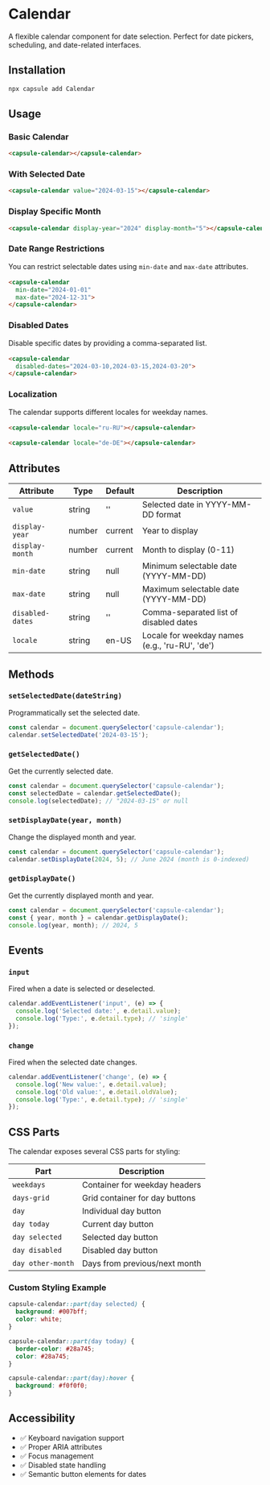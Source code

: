# Calendar

A flexible calendar component for date selection. Perfect for date pickers, scheduling, and date-related interfaces.

## Installation

```bash
npx capsule add Calendar
```

## Usage

### Basic Calendar

<div style="margin: 1rem 0; max-width: 400px;">
  <capsule-calendar></capsule-calendar>
</div>

```html
<capsule-calendar></capsule-calendar>
```

### With Selected Date

<div style="margin: 1rem 0; max-width: 400px;">
  <capsule-calendar value="2024-03-15"></capsule-calendar>
</div>

```html
<capsule-calendar value="2024-03-15"></capsule-calendar>
```

### Display Specific Month

<div style="margin: 1rem 0; max-width: 400px;">
  <capsule-calendar display-year="2024" display-month="5"></capsule-calendar>
</div>

```html
<capsule-calendar display-year="2024" display-month="5"></capsule-calendar>
```

### Date Range Restrictions

You can restrict selectable dates using `min-date` and `max-date` attributes.

<div style="margin: 1rem 0; max-width: 400px;">
  <capsule-calendar 
    min-date="2024-01-01" 
    max-date="2024-12-31">
  </capsule-calendar>
</div>

```html
<capsule-calendar 
  min-date="2024-01-01" 
  max-date="2024-12-31">
</capsule-calendar>
```

### Disabled Dates

Disable specific dates by providing a comma-separated list.

<div style="margin: 1rem 0; max-width: 400px;">
  <capsule-calendar 
    disabled-dates="2024-03-10,2024-03-15,2024-03-20">
  </capsule-calendar>
</div>

```html
<capsule-calendar 
  disabled-dates="2024-03-10,2024-03-15,2024-03-20">
</capsule-calendar>
```

### Localization

The calendar supports different locales for weekday names.

<div style="margin: 1rem 0; max-width: 400px;">
  <capsule-calendar locale="ru-RU"></capsule-calendar>
</div>

```html
<capsule-calendar locale="ru-RU"></capsule-calendar>
```

<div style="margin: 1rem 0; max-width: 400px;">
  <capsule-calendar locale="de-DE"></capsule-calendar>
</div>

```html
<capsule-calendar locale="de-DE"></capsule-calendar>
```

## Attributes

| Attribute        | Type   | Default | Description                                    |
| ---------------- | ------ | ------- | ---------------------------------------------- |
| `value`          | string | ''      | Selected date in YYYY-MM-DD format             |
| `display-year`   | number | current | Year to display                                |
| `display-month`  | number | current | Month to display (0-11)                        |
| `min-date`       | string | null    | Minimum selectable date (YYYY-MM-DD)           |
| `max-date`       | string | null    | Maximum selectable date (YYYY-MM-DD)           |
| `disabled-dates` | string | ''      | Comma-separated list of disabled dates         |
| `locale`         | string | en-US   | Locale for weekday names (e.g., 'ru-RU', 'de') |

## Methods

### `setSelectedDate(dateString)`

Programmatically set the selected date.

```javascript
const calendar = document.querySelector('capsule-calendar');
calendar.setSelectedDate('2024-03-15');
```

### `getSelectedDate()`

Get the currently selected date.

```javascript
const calendar = document.querySelector('capsule-calendar');
const selectedDate = calendar.getSelectedDate();
console.log(selectedDate); // "2024-03-15" or null
```

### `setDisplayDate(year, month)`

Change the displayed month and year.

```javascript
const calendar = document.querySelector('capsule-calendar');
calendar.setDisplayDate(2024, 5); // June 2024 (month is 0-indexed)
```

### `getDisplayDate()`

Get the currently displayed month and year.

```javascript
const calendar = document.querySelector('capsule-calendar');
const { year, month } = calendar.getDisplayDate();
console.log(year, month); // 2024, 5
```

## Events

### `input`

Fired when a date is selected or deselected.

```javascript
calendar.addEventListener('input', (e) => {
  console.log('Selected date:', e.detail.value);
  console.log('Type:', e.detail.type); // 'single'
});
```

### `change`

Fired when the selected date changes.

```javascript
calendar.addEventListener('change', (e) => {
  console.log('New value:', e.detail.value);
  console.log('Old value:', e.detail.oldValue);
  console.log('Type:', e.detail.type); // 'single'
});
```

## CSS Parts

The calendar exposes several CSS parts for styling:

| Part           | Description                              |
| -------------- | ---------------------------------------- |
| `weekdays`     | Container for weekday headers            |
| `days-grid`    | Grid container for day buttons           |
| `day`          | Individual day button                    |
| `day today`    | Current day button                       |
| `day selected` | Selected day button                      |
| `day disabled` | Disabled day button                      |
| `day other-month` | Days from previous/next month         |

### Custom Styling Example

```css
capsule-calendar::part(day selected) {
  background: #007bff;
  color: white;
}

capsule-calendar::part(day today) {
  border-color: #28a745;
  color: #28a745;
}

capsule-calendar::part(day):hover {
  background: #f0f0f0;
}
```

## Accessibility

- ✅ Keyboard navigation support
- ✅ Proper ARIA attributes
- ✅ Focus management
- ✅ Disabled state handling
- ✅ Semantic button elements for dates